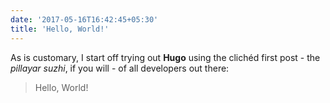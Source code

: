 ```yaml
---
date: '2017-05-16T16:42:45+05:30'
title: 'Hello, World!'
---
```


As is customary, I start off trying out **Hugo** using the clichéd first post - the _pillayar suzhi_, if you will - of all developers out there:

> Hello, World!

